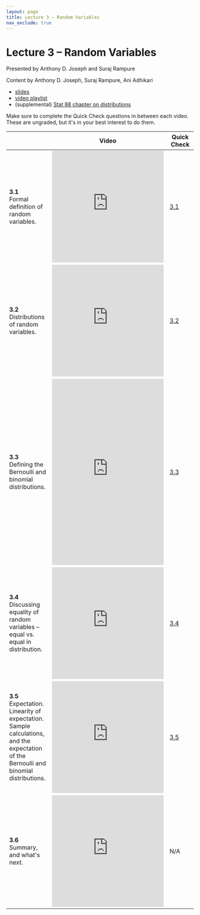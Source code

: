 ```yaml
---
layout: page
title: Lecture 3 – Random Variables
nav_exclude: true
---
```


# Lecture 3 – Random Variables

Presented by Anthony D. Joseph and Suraj Rampure

Content by Anthony D. Joseph, Suraj Rampure, Ani Adhikari

- [slides](https://docs.google.com/presentation/d/1J5MLHC4TsUb90-X71_SHF1ABVz4EkIuOzYvou9VWhxE/edit#slide=id.p)
- [video playlist](https://www.youtube.com/playlist?list=PLQCcNQgUcDfqDdf4LE2pzibpXBUXeuSAJ)
- (supplemental) [Stat 88 chapter on distributions](http://stat88.org/textbook/notebooks/Chapter_03/03_The_Binomial_Distribution.html)

Make sure to complete the Quick Check questions in between each video. These are ungraded, but it's in your best interest to do them.

<table>
<colgroup>
<col style="width: 25%" />
<col style="width: 25%" />
<col style="width: 25%" />
</colgroup>
<thead>
<tr class="header">
<th></th>
<th>Video</th>
<th>Quick Check</th>
</tr>
</thead>
<tbody>
<tr>
<td><strong>3.1</strong> <br> Formal definition of random variables.</td>
<td><iframe width="300" height="300" height src="https://youtube.com/embed/yukhgQWUHB4" frameborder="0" allow="accelerometer; autoplay; encrypted-media; gyroscope; picture-in-picture" allowfullscreen></iframe></td>
<td><a href="https://docs.google.com/forms/d/e/1FAIpQLScp1eDY4Pe9ojkAR78wcRBq2jh6Rka8ffHbLfhp_lWQlxG2Mg/viewform" target="\_blank">3.1</a></td>
</tr>
<tr>
<td><strong>3.2</strong> <br> Distributions of random variables.</td>
<td><iframe width="300" height="300" height src="https://youtube.com/embed/TcQ_Topz6Ko" frameborder="0" allow="accelerometer; autoplay; encrypted-media; gyroscope; picture-in-picture" allowfullscreen></iframe></td>
<td><a href="https://docs.google.com/forms/d/e/1FAIpQLScJ7C8TMBQ_IurZ_2SP_zRqTirwKpEszrLvtP7aSk_cDyn0Vw/viewform" target="\_blank">3.2</a></td>
</tr>
<tr>
<td><strong>3.3</strong> <br> Defining the Bernoulli and binomial distributions. </td>
<td><iframe width="300" height="500" height src="https://youtube.com/embed/11b4jvtX1vY" frameborder="0" allow="accelerometer; autoplay; encrypted-media; gyroscope; picture-in-picture" allowfullscreen></iframe></td>
<td><a href="https://docs.google.com/forms/d/e/1FAIpQLSeP9_AqaOX5Pj7f4bn1rjqhsAy6ZyPgwzhkyhFjtlpdlBW6nQ/viewform" target="\_blank">3.3</a></td>
</tr>
<tr>
<td><strong>3.4</strong> <br> Discussing equality of random variables – equal vs. equal in distribution.</td>
<td><iframe width="300" height="300" height src="https://youtube.com/embed/udC-RcO2A5w" frameborder="0" allow="accelerometer; autoplay; encrypted-media; gyroscope; picture-in-picture" allowfullscreen></iframe></td>
<td><a href="https://docs.google.com/forms/d/e/1FAIpQLSeh5HsAVxlCdqNmIQwSO-VmzDZsHtiT_lxIZfyed4cB0Y6u0Q/viewform" target="\_blank">3.4</a></td>
</tr>
<tr>
<td><strong>3.5</strong> <br> Expectation. Linearity of expectation. Sample calculations, and the expectation of the Bernoulli and binomial distributions.</td>
<td><iframe width="300" height="300" height src="https://youtube.com/embed/Z97I9H0z8bo" frameborder="0" allow="accelerometer; autoplay; encrypted-media; gyroscope; picture-in-picture" allowfullscreen></iframe></td>
<td><a href="https://docs.google.com/forms/d/e/1FAIpQLSdmKC-ok2QiwblmFyhczo5mTqK4n0m4Xtaf5UJ-hmtpdO6uDQ/viewform" target="\_blank">3.5</a></td>
</tr>
<tr>
<td><strong>3.6</strong> <br> Summary, and what's next. </td>
<td><iframe width="300" height="300" height src="https://youtube.com/embed/wXOBc6qO3YU" frameborder="0" allow="accelerometer; autoplay; encrypted-media; gyroscope; picture-in-picture" allowfullscreen></iframe></td>
<td>N/A</td>
</tr>

